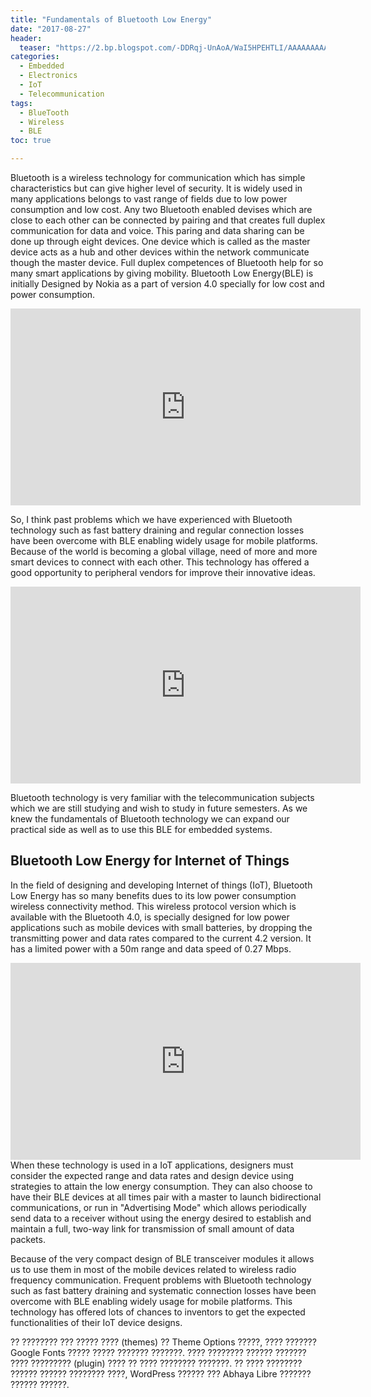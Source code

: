 ```yaml
---
title: "Fundamentals of Bluetooth Low Energy"
date: "2017-08-27"
header:
  teaser: "https://2.bp.blogspot.com/-DDRqj-UnAoA/WaI5HPEHTLI/AAAAAAAAAjY/1b3GlV_HaM8fjSWP4z1wR2Qh3Jvj2feDQCLcBGAs/s1600/bluetooth.png" 
categories:
  - Embedded
  - Electronics
  - IoT
  - Telecommunication
tags:
  - BlueTooth
  - Wireless
  - BLE
toc: true

---
```

Bluetooth is a wireless technology for communication which has simple characteristics but can give higher level of security. It is widely used in many applications belongs to vast range of fields due to low power consumption and low cost. Any two Bluetooth enabled devises which are close to each other can be connected by pairing and that creates full duplex communication for data and voice. This paring and data sharing can be done up through eight devices. One device which is called as the master device acts as a hub and other devices within the network communicate though the master device. Full duplex competences of Bluetooth help for so many smart applications by giving mobility. Bluetooth Low Energy(BLE) is initially Designed by Nokia as a part of version 4.0 specially for low cost and power consumption.

<iframe width="560" height="315" src="https://2.bp.blogspot.com/-DDRqj-UnAoA/WaI5HPEHTLI/AAAAAAAAAjY/1b3GlV_HaM8fjSWP4z1wR2Qh3Jvj2feDQCLcBGAs/s1600/bluetooth.png" frameborder="0" allowfullscreen></iframe>

So, I think past problems which we have experienced with Bluetooth technology such as fast battery draining and regular connection losses have been overcome with BLE enabling widely usage for mobile platforms. Because of the world is becoming a global village, need of more and more smart devices to connect with each other. This technology has offered a good opportunity to peripheral vendors for improve their innovative ideas.

<iframe width="560" height="315" src="https://4.bp.blogspot.com/-JsX2l1qGMtA/WaI5WiU2NHI/AAAAAAAAAjc/REkbj1Kxyuo8Ci2YSh8uZpABJz1uyoqzgCLcBGAs/s320/Bluetooth-Low-Energy3.jpg" frameborder="0" allowfullscreen></iframe>

Bluetooth technology is very familiar with the telecommunication subjects which we are still studying and wish to study in future semesters. As we knew the fundamentals of Bluetooth technology we can expand our practical side as well as to use this BLE for embedded systems.  

## Bluetooth Low Energy for Internet of Things

In the field of designing and developing Internet of things (IoT), Bluetooth Low Energy has so many benefits dues to its low power consumption wireless connectivity method.  This wireless protocol version which is available with the Bluetooth 4.0, is specially designed for low power applications such as mobile devices with small batteries, by dropping the transmitting power and data rates compared to the current 4.2 version. It has a limited power with a 50m range and data speed of 0.27 Mbps.

<iframe width="560" height="315" src="https://2.bp.blogspot.com/-CdDm9G9Al9E/WaI5iFMN8fI/AAAAAAAAAjg/8LrGqQaFbioGlTv7R7geVL1CjCVpFUu9gCLcBGAs/s320/Bluetooth%2BLow%2BEnergy%2BModule-%2BCC2541-1000x750.JPG" frameborder="0" allowfullscreen></iframe>
When these technology is used in a IoT applications, designers must consider the expected range and data rates and design device using strategies to attain the low energy consumption. They can also choose to have their BLE devices at all times pair with a master to launch bidirectional communications, or run in "Advertising Mode" which allows periodically send data to a receiver without using the energy desired to establish and maintain a full, two-way link for transmission of small amount of data packets.

Because of the very compact design of BLE transceiver modules it allows us to use them in most of the mobile devices related to wireless radio frequency communication. Frequent problems with Bluetooth technology such as fast battery draining and systematic connection losses have been overcome with BLE enabling widely usage for mobile platforms. This technology has offered lots of chances to inventors to get the expected functionalities of their IoT device designs. 

?? ???????? ??? ????? ???? (themes) ?? Theme Options ?????, ???? ??????? Google Fonts ????? ????? ??????? ???????. ???? ???????? ?????? ??????? ???? ????????? (plugin) ???? ?? ???? ???????? ???????. ?? ???? ???????? ?????? ?????? ???????? ????, WordPress ?????? ??? Abhaya Libre ??????? ?????? ??????.
